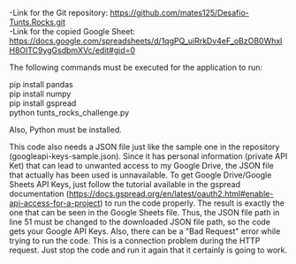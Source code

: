 -Link for the Git repository: https://github.com/mates125/Desafio-Tunts.Rocks.git  <br />
-Link for the copied Google Sheet: https://docs.google.com/spreadsheets/d/1qgPQ_uiRrkDv4eF_oBzOB0WhxlH8OlTC9ygGsdbmXVc/edit#gid=0 <br />

The following commands must be executed for the application to run: <br />

pip install pandas <br />
pip install numpy <br />
pip install gspread <br />
python tunts_rocks_challenge.py <br />

Also, Python must be installed. <br />

This code also needs a JSON file just like the sample one in the repository (googleapi-keys-sample.json). Since it has personal information (private API Ket) that can lead to 
unwanted access to my Google Drive, the JSON file that actually has been used is unnavailable. To get Google Drive/Google Sheets API Keys, just follow the tutorial available in the 
gspread documentation (https://docs.gspread.org/en/latest/oauth2.html#enable-api-access-for-a-project) to run the code properly. The result is exactly the one that can be seen in the 
Google Sheets file. Thus, the JSON file path in line 51 must be changed to the downloaded JSON file path, so the code gets your Google API Keys. 
Also, there can be a "Bad Request" error while trying to run the code. This is a connection problem during the HTTP request. Just stop the code and run it again that it certainly is
going to work.

